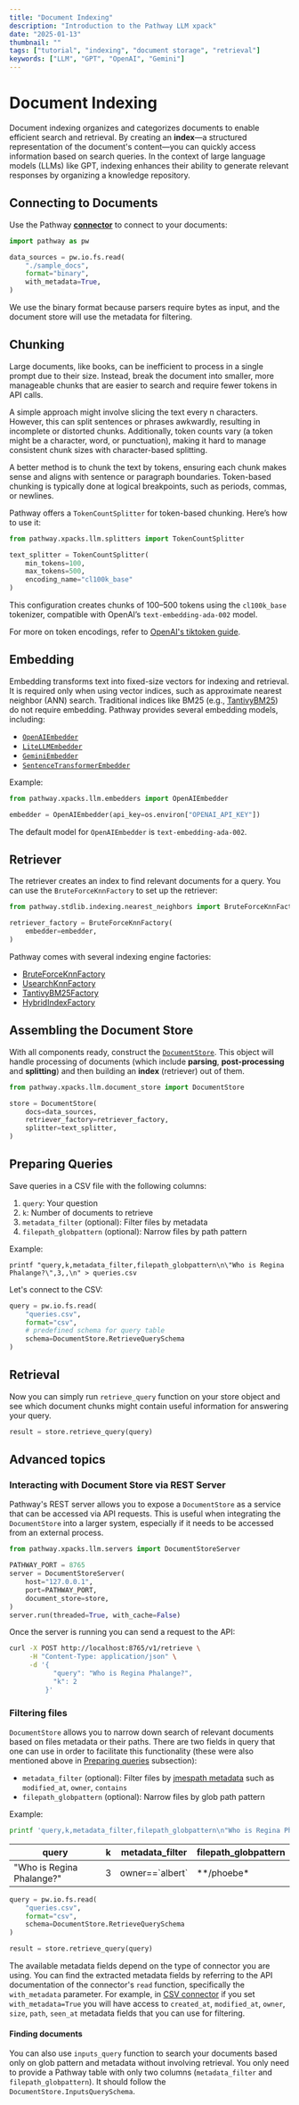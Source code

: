 ```yaml
---
title: "Document Indexing"
description: "Introduction to the Pathway LLM xpack"
date: "2025-01-13"
thumbnail: ""
tags: ["tutorial", "indexing", "document storage", "retrieval"]
keywords: ["LLM", "GPT", "OpenAI", "Gemini"]
---
```


# Document Indexing

Document indexing organizes and categorizes documents to enable efficient search and retrieval. By creating an **index**—a structured representation of the document's content—you can quickly access information based on search queries. In the context of large language models (LLMs) like GPT, indexing enhances their ability to generate relevant responses by organizing a knowledge repository.

## Connecting to Documents

Use the Pathway [**connector**](/developers/user-guide/connect/connectors-in-pathway) to connect to your documents:

```python
import pathway as pw

data_sources = pw.io.fs.read(
    "./sample_docs",
    format="binary",
    with_metadata=True,
)
```

We use the binary format because parsers require bytes as input, and the document store will use the metadata for filtering.

## Chunking

Large documents, like books, can be inefficient to process in a single prompt due to their size. Instead, break the document into smaller, more manageable chunks that are easier to search and require fewer tokens in API calls.

A simple approach might involve slicing the text every n characters. However, this can split sentences or phrases awkwardly, resulting in incomplete or distorted chunks. Additionally, token counts vary (a token might be a character, word, or punctuation), making it hard to manage consistent chunk sizes with character-based splitting.

A better method is to chunk the text by tokens, ensuring each chunk makes sense and aligns with sentence or paragraph boundaries. Token-based chunking is typically done at logical breakpoints, such as periods, commas, or newlines.

Pathway offers a `TokenCountSplitter` for token-based chunking. Here’s how to use it:

```python
from pathway.xpacks.llm.splitters import TokenCountSplitter

text_splitter = TokenCountSplitter(
    min_tokens=100,
    max_tokens=500,
    encoding_name="cl100k_base"
)
```

This configuration creates chunks of 100–500 tokens using the `cl100k_base` tokenizer, compatible with OpenAI’s `text-embedding-ada-002` model.

For more on token encodings, refer to [OpenAI's tiktoken guide](https://cookbook.openai.com/examples/how_to_count_tokens_with_tiktoken#encodings).

## Embedding

Embedding transforms text into fixed-size vectors for indexing and retrieval. 
It is required only when using vector indices, such as approximate nearest neighbor (ANN) search. 
Traditional indices like BM25 (e.g., [TantivyBM25](/developers/api-docs/indexing#pathway.stdlib.indexing.TantivyBM25)) do not require embedding. 
Pathway provides several embedding models, including:

- [`OpenAIEmbedder`](/developers/api-docs/pathway#pathway.xpacks.llm.embedders.OpenAIEmbedder)
- [`LiteLLMEmbedder`](/developers/api-docs/pathway#pathway.xpacks.llm.embedders.LiteLLMEmbedder)
- [`GeminiEmbedder`](/developers/api-docs/pathway#pathway.xpacks.llm.embedders.GeminiEmbedder)
- [`SentenceTransformerEmbedder`](/developers/api-docs/pathway#pathway.xpacks.llm.embedders.SentenceTransformerEmbedder)

Example:

```python
from pathway.xpacks.llm.embedders import OpenAIEmbedder

embedder = OpenAIEmbedder(api_key=os.environ["OPENAI_API_KEY"])
```

The default model for `OpenAIEmbedder` is `text-embedding-ada-002`.

## Retriever

The retriever creates an index to find relevant documents for a query. You can use the `BruteForceKnnFactory` to set up the retriever:

```python
from pathway.stdlib.indexing.nearest_neighbors import BruteForceKnnFactory

retriever_factory = BruteForceKnnFactory(
    embedder=embedder,
)
```

Pathway comes with several indexing engine factories:
- [BruteForceKnnFactory](/developers/api-docs/indexing#pathway.stdlib.indexing.BruteForceKnnFactory)
- [UsearchKnnFactory](/developers/api-docs/indexing#pathway.stdlib.indexing.UsearchKnnFactory)
- [TantivyBM25Factory](/developers/api-docs/indexing#pathway.stdlib.indexing.TantivyBM25Factory)
- [HybridIndexFactory](/developers/api-docs/indexing#pathway.stdlib.indexing.HybridIndexFactory)



<!-- TODO: Add subsection about parser and docs postprocessing -->


## Assembling the Document Store

With all components ready, construct the [`DocumentStore`](/developers/api-docs/pathway#pathway.xpacks.llm.document_store.DocumentStore).
This object will handle processing of documents (which include **parsing**, **post-processing** and **splitting**) and then building an **index** (retriever) out of them.

```python
from pathway.xpacks.llm.document_store import DocumentStore

store = DocumentStore(
    docs=data_sources,
    retriever_factory=retriever_factory,
    splitter=text_splitter,
)
```


## Preparing Queries

Save queries in a CSV file with the following columns:

1. `query`: Your question
2. `k`: Number of documents to retrieve
3. `metadata_filter` (optional): Filter files by metadata
4. `filepath_globpattern` (optional): Narrow files by path pattern

Example:

```
printf "query,k,metadata_filter,filepath_globpattern\n\"Who is Regina Phalange?\",3,,\n" > queries.csv
```

Let's connect to the CSV:

```python
query = pw.io.fs.read(
    "queries.csv",
    format="csv",
    # predefined schema for query table
    schema=DocumentStore.RetrieveQuerySchema
)
```

## Retrieval

Now you can simply run `retrieve_query` function on your store object and see which document chunks might contain useful information for answering your query.

```python
result = store.retrieve_query(query)
```


## Advanced topics

### Interacting with Document Store via REST Server

Pathway's REST server allows you to expose a `DocumentStore` as a service that can be accessed via API requests. This is useful when integrating the `DocumentStore` into a larger system, especially if it needs to be accessed from an external process.

```python
from pathway.xpacks.llm.servers import DocumentStoreServer

PATHWAY_PORT = 8765
server = DocumentStoreServer(
    host="127.0.0.1",
    port=PATHWAY_PORT,
    document_store=store,
)
server.run(threaded=True, with_cache=False)
```

Once the server is running you can send a request to the API:

```bash
curl -X POST http://localhost:8765/v1/retrieve \
     -H "Content-Type: application/json" \
     -d '{
           "query": "Who is Regina Phalange?",
           "k": 2
         }'
```

### Filtering files

`DocumentStore` allows you to narrow down search of relevant documents based on files metadata or their paths. 
There are two fields in query that one can use in order to facilitate this functionality (these were also mentioned above in [Preparing queries](/developers/user-guide/llm-xpack/docs-indexing#preparing-queries) subsection):
- `metadata_filter` (optional): Filter files by [jmespath metadata](https://jmespath.org/) such as `modified_at`, `owner`, `contains`
- `filepath_globpattern` (optional): Narrow files by glob path pattern

Example:

```bash
printf 'query,k,metadata_filter,filepath_globpattern\n"Who is Regina Phalange?",3,owner==`albert`,**/phoebe*\n' > queries.csv
```

| query                     | k | metadata_filter   | filepath_globpattern |
|---------------------------|---|-------------------|----------------------|
| "Who is Regina Phalange?" | 3 | owner==\`albert\` | \*\*/phoebe*         |


```python
query = pw.io.fs.read(
    "queries.csv",
    format="csv",
    schema=DocumentStore.RetrieveQuerySchema
)

result = store.retrieve_query(query)
```

The available metadata fields depend on the type of connector you are using. You can find the extracted metadata fields by referring to the API documentation of the connector's `read` function, specifically the `with_metadata` parameter.
For example, in [CSV connector](https://pathway.com/developers/api-docs/pathway-io/csv#pathway.io.csv.read) if you set `with_metadata=True` you will have access to `created_at`, `modified_at`, `owner`, `size`, `path`, `seen_at` metadata fields that you can use for filtering.


#### Finding documents

You can also use `inputs_query` function to search your documents based only on glob pattern and metadata without involving retrieval. You only need to provide a Pathway table with only two columns (`metadata_filter` and `filepath_globpattern`). It should follow the `DocumentStore.InputsQuerySchema`.





